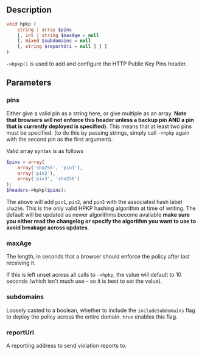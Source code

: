 ## Description
```php
void hpkp ( 
    string | array $pins
    [, int | string $maxAge = null
    [, mixed $subdomains = null 
    [, string $reportUri = null ] ] ] 
)
```

`->hpkp()` is used to add and configure the HTTP Public Key Pins header.

## Parameters
### pins
Either give a valid pin as a string here, or give multiple as an array. **Note that browsers will not enforce this header unless a backup pin AND a pin that is currently deployed is specified)**. This means that at least two pins must be specified. (to do this by passing strings, simply call `->hpkp` again with the second pin as the first argument).

Valid array syntax is as follows
```php
$pins = array(
    array('sha256', 'pin1'),
    array('pin2'),
    array('pin3', 'sha256')
);
$headers->hpkp($pins);
```

The above will add `pin1`, `pin2`, and `pin3` with the associated hash label `sha256`. This is the only valid HPKP hashing algorithm at time of writing. The default will be updated as newer algorithms become available **make sure you either read the changelog or specify the algorithm you want to use to avoid breakage across updates**.

### maxAge
The length, in seconds that a browser should enforce the policy after last receiving it.

If this is left unset across all calls to  `->hpkp`, the value will default to 10 seconds (which isn't much use – so it is best to set the value).

### subdomains
Loosely casted to a boolean, whether to include the `includeSubDomains` flag to deploy the policy across the entire domain. `true` enables this flag.

### reportUri
A reporting address to send violation reports to.